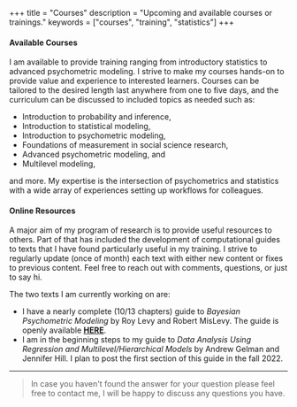 +++
title = "Courses"
description = "Upcoming and available courses or trainings."
keywords = ["courses", "training", "statistics"]
+++

#### Available Courses

I am available to provide training ranging from introductory statistics to advanced psychometric modeling.
I strive to make my courses hands-on to provide value and experience to interested learners.
Courses can be tailored to the desired length last anywhere from one to five days, and the curriculum can be discussed to included topics as needed such as:

* Introduction to probability and inference,
* Introduction to statistical modeling,
* Introduction to psychometric modeling,
* Foundations of measurement in social science research,
* Advanced psychometric modeling, and
* Multilevel modeling, 

and more. My expertise is the intersection of psychometrics and statistics with a wide array of experiences setting up workflows for colleagues.

#### Online Resources

A major aim of my program of research is to provide useful resources to others.
Part of that has included the development of computational guides to texts that I have found particularly useful in my training.
I strive to regularly update (once of month) each text with either new content or fixes to previous content.
Feel free to reach out with comments, questions, or just to say hi.

The two texts I am currently working on are:

* I have a nearly complete (10/13 chapters) guide to *Bayesian Psychometric Modeling* by Roy Levy and Robert MisLevy. The guide is openly available [**HERE**](https://noah-padgett.github.io/Bayesian-Psychometric-Modeling/).
* I am in the beginning steps to my guide to *Data Analysis Using Regression and Multilevel/Hierarchical Models* by Andrew Gelman and Jennifer Hill. I plan to post the first section of this guide in the fall 2022.

---

> In case you haven't found the answer for your question please feel free to contact me, I will be happy to discuss any questions you have.
